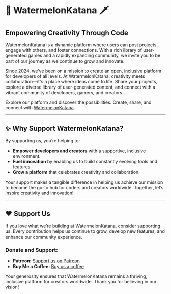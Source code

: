 # 🍉 WatermelonKatana 🗡️

## Empowering Creativity Through Code

WatermelonKatana is a dynamic platform where users can post projects, engage with others, and foster connections. With a rich library of user-generated games and a rapidly expanding community, we invite you to be part of our journey as we continue to grow and innovate.

Since 2024, we’ve been on a mission to create an open, inclusive platform for developers of all levels. At WatermelonKatana, creativity meets collaboration—it's a place where ideas come to life. Share your projects, explore a diverse library of user-generated content, and connect with a vibrant community of developers, gamers, and creators.

Explore our platform and discover the possibilities. Create, share, and connect with [WatermelonKatana](https://watermelonkatana.com/).

---

## ✨ Why Support WatermelonKatana?

By supporting us, you’re helping to:

- **Empower developers and creators** with a supportive, inclusive environment.
- **Fuel innovation** by enabling us to build constantly evolving tools and features.
- **Grow a platform** that celebrates creativity and collaboration.

Your support makes a tangible difference in helping us achieve our mission to become the go-to hub for coders and creators worldwide. Together, let’s inspire creativity and innovation!

---

## ❤️ Support Us

If you love what we’re building at WatermelonKatana, consider supporting us. Every contribution helps us continue to grow, develop new features, and enhance our community experience.

### Donate and Support:
- **Patreon:** [Support us on Patreon](https://patreon.com/watermelonkatana)
- **Buy Me a Coffee:** [Buy us a coffee](https://buymeacoffee.com/watermelonkatana)

Your generosity ensures that WatermelonKatana remains a thriving, inclusive platform for creators worldwide. Thank you for believing in our vision!

